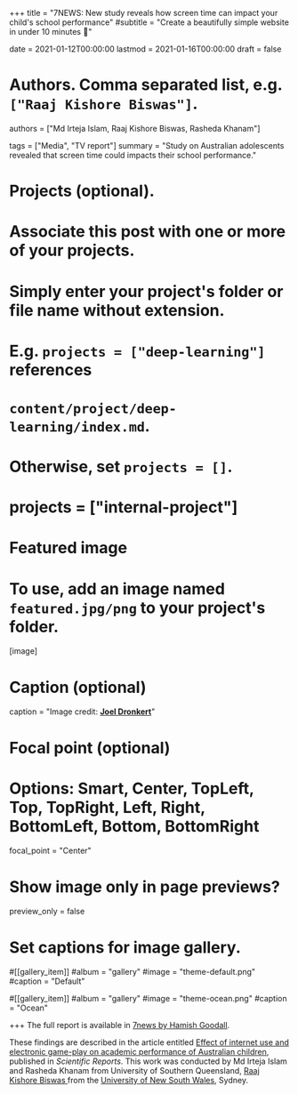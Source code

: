 +++
title = "7NEWS: New study reveals how screen time can impact your child's school performance"
#subtitle = "Create a beautifully simple website in under 10 minutes :rocket:"

date = 2021-01-12T00:00:00
lastmod = 2021-01-16T00:00:00
draft = false

# Authors. Comma separated list, e.g. `["Raaj Kishore Biswas"]`.
authors = ["Md Irteja Islam, Raaj Kishore Biswas, Rasheda Khanam"]

tags = ["Media", "TV report"]
summary = "Study on Australian adolescents revealed that screen time could impacts their school performance."

# Projects (optional).
#   Associate this post with one or more of your projects.
#   Simply enter your project's folder or file name without extension.
#   E.g. `projects = ["deep-learning"]` references 
#   `content/project/deep-learning/index.md`.
#   Otherwise, set `projects = []`.
# projects = ["internal-project"]

# Featured image
# To use, add an image named `featured.jpg/png` to your project's folder. 
[image]
  # Caption (optional)
  caption = "Image credit: [**Joel Dronkert**](https://unsplash.com/photos/K5L3Og0UgOA)"

  # Focal point (optional)
  # Options: Smart, Center, TopLeft, Top, TopRight, Left, Right, BottomLeft, Bottom, BottomRight
  focal_point = "Center" 

  # Show image only in page previews?
  preview_only = false

# Set captions for image gallery.

#[[gallery_item]]
#album = "gallery"
#image = "theme-default.png"
#caption = "Default"

#[[gallery_item]]
#album = "gallery"
#image = "theme-ocean.png"
#caption = "Ocean"


+++
The full report is available in <a href="https://7news.com.au/sunrise/on-the-show/new-study-reveals-how-screen-time-can-impact-your-childs-school-performance-c-1938904"> 7news by Hamish Goodall</a>.

These findings are described in the article entitled <a href="https://www.nature.com/articles/s41598-020-78916-9"> Effect of internet use and electronic game-play on academic performance of Australian children</a>, published in *Scientific Reports*. This work was conducted by Md Irteja Islam and Rasheda Khanam </a> from University of Southern Queensland, <a href="https://raajbiswas.com/"> Raaj Kishore Biswas </a> from the <a href="https://www.aviation.unsw.edu.au/about/researchers/mr-raaj-kishore-biswas"> University of New South Wales</a>, Sydney. 

